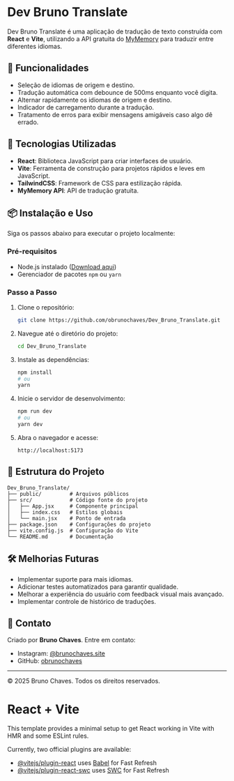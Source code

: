 # Dev Bruno Translate

Dev Bruno Translate é uma aplicação de tradução de texto construída com **React** e **Vite**, utilizando a API gratuita do [MyMemory](https://mymemory.translated.net/) para traduzir entre diferentes idiomas.

## 📜 Funcionalidades

- Seleção de idiomas de origem e destino.
- Tradução automática com debounce de 500ms enquanto você digita.
- Alternar rapidamente os idiomas de origem e destino.
- Indicador de carregamento durante a tradução.
- Tratamento de erros para exibir mensagens amigáveis caso algo dê errado.

## 🚀 Tecnologias Utilizadas

- **React**: Biblioteca JavaScript para criar interfaces de usuário.
- **Vite**: Ferramenta de construção para projetos rápidos e leves em JavaScript.
- **TailwindCSS**: Framework de CSS para estilização rápida.
- **MyMemory API**: API de tradução gratuita.

## 📦 Instalação e Uso

Siga os passos abaixo para executar o projeto localmente:

### Pré-requisitos

- Node.js instalado ([Download aqui](https://nodejs.org/))
- Gerenciador de pacotes `npm` ou `yarn`

### Passo a Passo

1. Clone o repositório:

   ```bash
   git clone https://github.com/obrunochaves/Dev_Bruno_Translate.git
   ```

2. Navegue até o diretório do projeto:

   ```bash
   cd Dev_Bruno_Translate
   ```

3. Instale as dependências:

   ```bash
   npm install
   # ou
   yarn
   ```

4. Inicie o servidor de desenvolvimento:

   ```bash
   npm run dev
   # ou
   yarn dev
   ```

5. Abra o navegador e acesse:

   ```
   http://localhost:5173
   ```

## 📄 Estrutura do Projeto

```plaintext
Dev_Bruno_Translate/
├── public/         # Arquivos públicos
├── src/            # Código fonte do projeto
│   ├── App.jsx     # Componente principal
│   ├── index.css   # Estilos globais
│   └── main.jsx    # Ponto de entrada
├── package.json    # Configurações do projeto
├── vite.config.js  # Configuração do Vite
└── README.md       # Documentação
```

## 🛠 Melhorias Futuras

- Implementar suporte para mais idiomas.
- Adicionar testes automatizados para garantir qualidade.
- Melhorar a experiência do usuário com feedback visual mais avançado.
- Implementar controle de histórico de traduções.

## 📮 Contato

Criado por **Bruno Chaves**. Entre em contato:

- Instagram: [@brunochaves.site](https://instagram.com/brunochaves.site)
- GitHub: [obrunochaves](https://github.com/obrunochaves)

---

&copy; 2025 Bruno Chaves. Todos os direitos reservados.


# React + Vite

This template provides a minimal setup to get React working in Vite with HMR and some ESLint rules.

Currently, two official plugins are available:

- [@vitejs/plugin-react](https://github.com/vitejs/vite-plugin-react/blob/main/packages/plugin-react/README.md) uses [Babel](https://babeljs.io/) for Fast Refresh
- [@vitejs/plugin-react-swc](https://github.com/vitejs/vite-plugin-react-swc) uses [SWC](https://swc.rs/) for Fast Refresh
